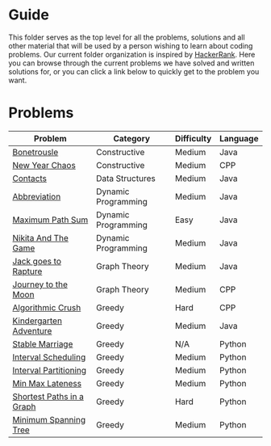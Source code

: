 # Guide

This folder serves as the top level for all the problems, solutions and all other material that will be used by a person wishing to learn about coding problems.
Our current folder organization is inspired by [HackerRank](https://www.hackerrank.com/domains/algorithms).
Here you can browse through the current problems we have solved and written solutions for, or you can click a link below to quickly get to the problem you want.

# Problems

| Problem                                                                       | Category            | Difficulty | Language |
|-------------------------------------------------------------------------------|---------------------|------------|----------|
| [Bonetrousle](/Guide/Constructive/Bonetrousle)                                | Constructive        | Medium     | Java     |
| [New Year Chaos](/Guide/Constructive/New%20Year%20Chaos)                      | Constructive        | Medium     | CPP      |
| [Contacts](/Guide/Data%20Structures/Contacts)                                 | Data Structures     | Medium     | Java     |
| [Abbreviation](/Guide/DynamicProgramming/Abbreviation)                        | Dynamic Programming | Medium     | Java     |
| [Maximum Path Sum](/Guide/DynamicProgramming/Maximum%20Path%20Sum)            | Dynamic Programming | Easy       | Java     |
| [Nikita And The Game](/Guide/DynamicProgramming/Nikita%20And%20The%20Game)    | Dynamic Programming | Medium     | Java     |
| [Jack goes to Rapture](/Guide/GraphTheory/JackGoesToRapture)                  | Graph Theory        | Medium     | Java     |
| [Journey to the Moon](/Guide/GraphTheory/Journey%20to%20the%20Moon)           | Graph Theory        | Medium     | CPP      |
| [Algorithmic Crush](/Guide/Greedy/Practice/Algorithmic%20Crush)               | Greedy              | Hard       | CPP      |
| [Kindergarten Adventure](/Guide/Greedy/Practice/Kindergarten%20Adventure)     | Greedy              | Medium     | Java     |
| [Stable Marriage](/Guide/Greedy/Educational/Stable%20Marriage)                | Greedy              | N/A        | Python   |
| [Interval Scheduling](/Guide/Greedy/Educational/Interval%Scheduling)          | Greedy              | Medium     | Python   |
| [Interval Partitioning](/Guide/Greedy/Educational/Interval%20Partitioning)    | Greedy              | Medium     | Python   |
| [Min Max Lateness](/Guide/Greedy/Educational/Minimizing%20Maximum%20Lateness%20Scheduling)  | Greedy              | Medium     | Python   |
| [Shortest Paths in a Graph](/Guide/Greedy/Educational/Shortest%20Path)        | Greedy              | Hard       | Python   |
| [Minimum Spanning Tree](/Guide/Greedy/Educational/Minimum%20Spanning%20Tree)  | Greedy              | Medium     | Python   |

